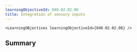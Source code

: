 ```yaml
---
learningObjectiveId: 040.02.02.06
title: Integration of sensory inputs
---
```


```tsx eval
<LearningOBjectives learningObjectiveId={040.02.02.06} />
```

## Summary
